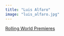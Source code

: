 ```yaml
---
title: "Luis Alfaro"
image: "luis_alfaro.jpg"
---
```


[Rolling World Premieres](/programs/rolling-world-premieres)